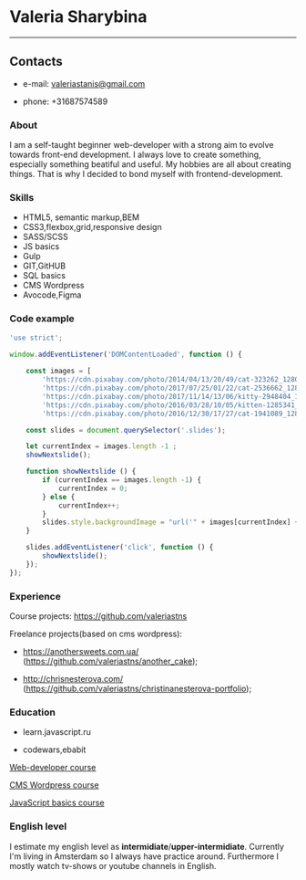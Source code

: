# Valeria Sharybina

***

## **Contacts**

* e-mail: valeriastanis@gmail.com

* phone: +31687574589

### **About**

I am a self-taught beginner  web-developer with a strong aim to evolve towards front-end development. I always love to create something, especially something beatiful and useful. My hobbies are all about creating things. That is why I decided to bond myself with frontend-development.

### **Skills**

* HTML5, semantic markup,BEM
* CSS3,flexbox,grid,responsive design
* SASS/SCSS
* JS basics
* Gulp
* GIT,GitHUB
* SQL basics
* CMS Wordpress
* Avocode,Figma

### **Code example**

```javascript
'use strict';

window.addEventListener('DOMContentLoaded', function () {
    
    const images = [
        'https://cdn.pixabay.com/photo/2014/04/13/20/49/cat-323262_1280.jpg',
        'https://cdn.pixabay.com/photo/2017/07/25/01/22/cat-2536662_1280.jpg',
        'https://cdn.pixabay.com/photo/2017/11/14/13/06/kitty-2948404_1280.jpg',
        'https://cdn.pixabay.com/photo/2016/03/28/10/05/kitten-1285341_1280.jpg',
        'https://cdn.pixabay.com/photo/2016/12/30/17/27/cat-1941089_1280.jpg'];

    const slides = document.querySelector('.slides');

    let currentIndex = images.length -1 ;
    showNextslide();

    function showNextslide () {
        if (currentIndex == images.length -1) {
            currentIndex = 0;
        } else {
            currentIndex++;
        }
        slides.style.backgroundImage = "url('" + images[currentIndex] + "')";
    }

    slides.addEventListener('click', function () {
        showNextslide();
    });
});
```

### **Experience**

Course projects:
<https://github.com/valeriastns>

Freelance projects(based on cms wordpress):

* <https://anothersweets.com.ua/>
  (<https://github.com/valeriastns/another_cake>);

* <http://chrisnesterova.com/>
  (<https://github.com/valeriastns/christinanesterova-portfolio>);

### **Education**

* learn.javascript.ru

* codewars,ebabit

[Web-developer course](https://www.udemy.com/certificate/UC-6793e1d0-69ff-4940-8c68-ae342d48892a/)

[CMS Wordpress course](https://www.udemy.com/certificate/UC-c093f1bd-58f0-4ef9-a2f1-1ace40c21525/)

[JavaScript basics course](https://www.udemy.com/certificate/UC-913507af-846e-4646-a07f-518bdb7d658b/)

### **English level**

I estimate my english level as **intermidiate**/**upper-intermidiate**. Currently I'm living in Amsterdam so I always have practice around. Furthermore I mostly watch tv-shows or youtube channels in English.
